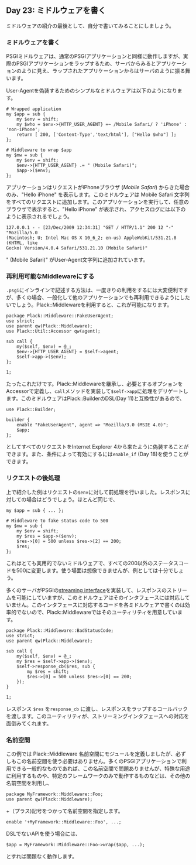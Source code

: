 ## Day 23: ミドルウェアを書く

ミドルウェアの紹介の最後として、自分で書いてみることにしましょう。

### ミドルウェアを書く

PSGIミドルウェアは、通常のPSGIアプリケーションと同様に動作しますが、実際のPSGIアプリケーションをラップするため、サーバからみるとアプリケーションのように見え、ラップされたアプリケーションからはサーバのように振る舞います。

User-Agentを偽装するためのシンプルなミドルウェアは以下のようになります。

    # Wrapped application
    my $app = sub {
        my $env = shift;
        my $who = $env->{HTTP_USER_AGENT} =~ /Mobile Safari/ ? 'iPhone' : 'non-iPhone';
        return [ 200, ['Content-Type','text/html'], ["Hello $who"] ];
    };
    
    # Middleware to wrap $app
    my $mw = sub {
        my $env = shift;
        $env->{HTTP_USER_AGENT} .= " (Mobile Safari)";
        $app->($env);
    };

アプリケーションはリクエストがiPhoneブラウザ (*Mobile Safari*) からきた場合のみ、"Hello iPhone" を表示します。このミドルウェアは Mobile Safari 文字列をすべてのリクエストに追加します。このアプリケーションを実行して、任意のブラウザで表示すると、"Hello iPhone" が表示され、アクセスログには以下のように表示されるでしょう。

    127.0.0.1 - - [23/Dec/2009 12:34:31] "GET / HTTP/1.1" 200 12 "-" "Mozilla/5.0 
    (Macintosh; U; Intel Mac OS X 10_6_2; en-us) AppleWebKit/531.21.8 (KHTML, like
    Gecko) Version/4.0.4 Safari/531.21.10 (Mobile Safari)"

" (Mobile Safari)" がUser-Agent文字列に追加されています。

### 再利用可能なMiddlewareにする

`.psgi`にインラインで記述する方法は、一度きりの利用をするには大変便利ですが、多くの場合、一般化して他のアプリケーションでも再利用できるようにしたいでしょう。Plack::Middlewareを利用すると、これが可能になります。

    package Plack::Middleware::FakeUserAgent;
    use strict;
    use parent qw(Plack::Middleware);
    use Plack::Util::Accessor qw(agent);
    
    sub call {
        my($self, $env) = @_;
        $env->{HTTP_USER_AGENT} = $self->agent;
        $self->app->($env);
    };
    
    1;

たったこれだけです。Plack::Middlewareを継承し、必要とするオプションをAccessorで定義し、`call`メソッドを実装して`$self->app`に処理をデリゲートします。このミドルウェアはPlack::BuilderのDSL(Day 11)と互換性があるので、

    use Plack::Builder;
    
    builder {
        enable "FakeUserAgent", agent => "Mozilla/3.0 (MSIE 4.0)";
        $app;
    };

としてすべてのリクエストをInternet Explorer 4から来たように偽装することができます。また、条件によって有効にするには`enable_if` (Day 18)を使うことができます。

### リクエストの後処理

上で紹介した例はリクエストの`$env`に対して前処理を行いました。レスポンスに対しての場合はどうでしょう。ほとんど同じで、

    my $app = sub { ... };
    
    # Middleware to fake status code to 500
    my $mw = sub {
        my $env = shift;
        my $res = $app->($env);
        $res->[0] = 500 unless $res->[2] == 200;
        $res;
    };

これはとても実用的でないミドルウェアで、すべての200以外のステータスコードを500に変更します。使う場面は想像できませんが、例としては十分でしょう。

多くのサーバがPSGIの[streaming interface](http://bulknews.typepad.com/blog/2009/10/psgiplack-streaming-is-now-complete.html)を実装して、レスポンスのストリームを可能にしていますが、このミドルウェアはそのインタフェースには対応していません。このインタフェースに対応するコードを各ミドルウェアで書くのは効率的でないので、Plack::Middlewareではそのユーティリティを用意しています。

    package Plack::Middleware::BadStatusCode;
    use strict;
    use parent qw(Plack::Middleware);
    
    sub call {
        my($self, $env) = @_;
        my $res = $self->app->($env);
        $self->response_cb($res, sub {
            my $res = shift;
            $res->[0] = 500 unless $res->[0] == 200;
        });
    }
    
    1;

レスポンス `$res` を`response_cb` に渡し、レスポンスをラップするコールバックを渡します。このユーティリティが、ストリーミングインタフェースへの対応を面倒みてくれます。

### 名前空間

この例では Plack::Middleware 名前空間にモジュールを定義しましたが、必ずしもこの名前空間を使う必要はありません。多くのPSGIアプリケーションで利用できる一般的なものであれば、この名前空間で問題ありませんが、特殊な用途に利用するものや、特定のフレームワークのみで動作するものなどは、その他の名前空間を利用し、

    package MyFramework::Middleware::Foo;
    use parent qw(Plack::Middleware);

+（プラス)記号をつかって名前空間を指定します。

    enable '+MyFramework::Middleware::Foo', ...;

DSLでないAPIを使う場合には、

    $app = MyFramework::Middleware::Foo->wrap($app, ...);

とすれば問題なく動作します。
